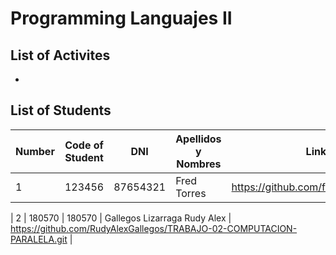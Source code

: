 # Programming Languajes II 

## List of Activites
- 
## List of Students
| Number | Code of Student | DNI | Apellidos y Nombres | Link Github|
| ------- | ------- | ------- | ------- | ------- |
| 1      | 123456   | 87654321 | Fred Torres |  https://github.com/frdtorres/Teaching2024 |

| 2      | 180570   | 180570 | Gallegos Lizarraga Rudy Alex |  https://github.com/RudyAlexGallegos/TRABAJO-02-COMPUTACION-PARALELA.git |
